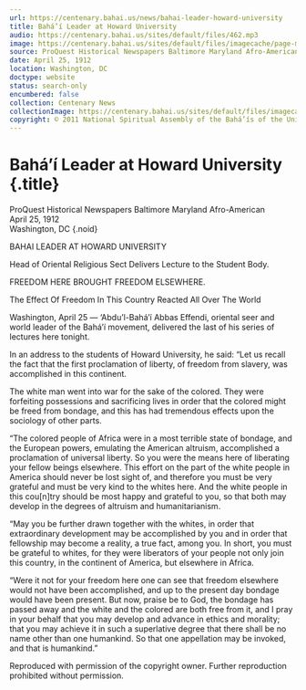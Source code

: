 ```yaml
---
url: https://centenary.bahai.us/news/bahai-leader-howard-university
title: Bahá’í Leader at Howard University
audio: https://centenary.bahai.us/sites/default/files/462.mp3
image: https://centenary.bahai.us/sites/default/files/imagecache/page-main-image/images/press_clippings/04-27-1912%20ProQuest%20Historical%20Newspapers%20Baltimore%20Afro-American%20Bahai%20Leader.png
source: ProQuest Historical Newspapers Baltimore Maryland Afro-American
date: April 25, 1912
location: Washington, DC
doctype: website
status: search-only
encumbered: false
collection: Centenary News
collectionImage: https://centenary.bahai.us/sites/default/files/imagecache/theme-image/main_image/abdulbaha-overview-small_0.jpg
copyright: © 2011 National Spiritual Assembly of the Bahá’ís of the United States
---
```



# Bahá’í Leader at Howard University {.title}

ProQuest Historical Newspapers Baltimore Maryland Afro-American  
April 25, 1912  
Washington, DC
{.noid}  



BAHAI LEADER AT HOWARD UNIVERSITY

Head of Oriental Religious Sect Delivers Lecture to the Student Body.

FREEDOM HERE BROUGHT FREEDOM ELSEWHERE.

The Effect Of Freedom In This Country Reacted All Over The World

Washington, April 25 — ‘Abdu’l-Bahá’í Abbas Effendi, oriental seer and world leader of the Bahá’í movement, delivered the last of his series of lectures here tonight.

In an address to the students of Howard University, he said: “Let us recall the fact that the first proclamation of liberty, of freedom from slavery, was accomplished in this continent.

The white man went into war for the sake of the colored. They were forfeiting possessions and sacrificing lives in order that the colored might be freed from bondage, and this has had tremendous effects upon the sociology of other parts.

“The colored people of Africa were in a most terrible state of bondage, and the European powers, emulating the American altruism, accomplished a proclamation of universal liberty. So you were the means here of liberating your fellow beings elsewhere. This effort on the part of the white people in America should never be lost sight of, and therefore you must be very grateful and must be very kind to the whites here. And the white people in this cou\[n\]try should be most happy and grateful to you, so that both may develop in the degrees of altruism and humanitarianism.

“May you be further drawn together with the whites, in order that extraordinary development may be accomplished by you and in order that fellowship may become a reality, a true fact, among you. In short, you must be grateful to whites, for they were liberators of your people not only join this country, in the continent of America, but elsewhere in Africa.

“Were it not for your freedom here one can see that freedom elsewhere would not have been accomplished, and up to the present day bondage would have been present. But now, praise be to God, the bondage has passed away and the white and the colored are both free from it, and I pray in your behalf that you may develop and advance in ethics and morality; that you may achieve it in such a superlative degree that there shall be no name other than one humankind. So that one appellation may be invoked, and that is humankind.”

Reproduced with permission of the copyright owner. Further reproduction prohibited without permission.